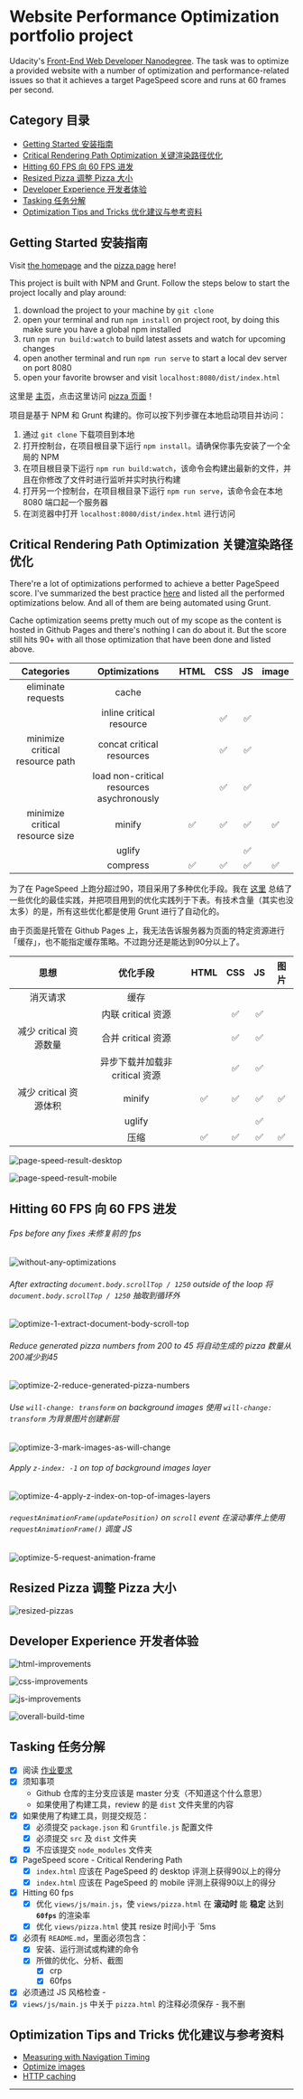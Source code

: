 # Website Performance Optimization portfolio project

Udacity's [Front-End Web Developer Nanodegree][]. The task was to optimize a provided website with a number of optimization and performance-related issues so that it achieves a target PageSpeed score and runs at 60 frames per second. 

## Category 目录

* [Getting Started 安装指南](#getting-started-安装指南)
* [Critical Rendering Path Optimization 关键渲染路径优化](#critical-rendering-path-optimization-关键渲染路径优化)
* [Hitting 60 FPS 向 60 FPS 进发](#hitting-60-fps-向-60-fps-进发)
* [Resized Pizza 调整 Pizza 大小](#resized-pizza-调整-pizza-大小)
* [Developer Experience 开发者体验](#developer-experience-开发者体验)
* [Tasking 任务分解](#tasking-任务分解)
* [Optimization Tips and Tricks 优化建议与参考资料](#optimization-tips-and-tricks-优化建议与参考资料)

## Getting Started 安装指南

Visit [the homepage][index page] and the [pizza page][] here!

This project is built with NPM and Grunt. Follow the steps below to start the project locally and play around:  

1. download the project to your machine by `git clone`
2. open your terminal and run `npm install` on project root, by doing this make sure you have a global npm installed
3. run `npm run build:watch` to build latest assets and watch for upcoming changes
4. open another terminal and run `npm run serve` to start a local dev server on port 8080
5. open your favorite browser and visit `localhost:8080/dist/index.html`

这里是 [主页][index page]，点击这里访问 [pizza 页面][pizza page]！

项目是基于 NPM 和 Grunt 构建的。你可以按下列步骤在本地启动项目并访问：

1. 通过 `git clone` 下载项目到本地
2. 打开控制台，在项目根目录下运行 `npm install`。请确保你事先安装了一个全局的 NPM
3. 在项目根目录下运行 `npm run build:watch`，该命令会构建出最新的文件，并且在你修改了文件时进行监听并实时执行构建
4. 打开另一个控制台，在项目根目录下运行 `npm run serve`，该命令会在本地 8080 端口起一个服务器
5. 在浏览器中打开 `localhost:8080/dist/index.html` 进行访问

## Critical Rendering Path Optimization 关键渲染路径优化

There're a lot of optimizations performed to achieve a better PageSpeed score. I've summarized the best practice [here][CRP best practice] and listed all the performed optimizations below. And all of them are being automated using Grunt. 

Cache optimization seems pretty much out of my scope as the content is hosted in Github Pages and there's nothing I can do about it. But the score still hits 90+ with all those optimization that have been done and listed above.  

| Categories | Optimizations | HTML | CSS | JS | image |
| :---: | :---: | :---: | :---: | :---: | :---: | 
| eliminate requests | cache | | | | | 
|                | inline critical resource | | ✅ | ✅ | | 
| minimize critical resource path | concat critical resources | | ✅ | ✅ | |
|                   | load non-critical resources asychronously | | ✅ | ✅ | |
| minimize critical resource size | minify | ✅ | ✅ | ✅ | ✅ |
|                               | uglify | | | ✅ | |
|                               | compress | ✅ | ✅ | ✅ | ✅ |

为了在 PageSpeed 上跑分超过90，项目采用了多种优化手段。我在 [这里][CRP best practice] 总结了一些优化的最佳实践，并把项目用到的优化实践列于下表。有技术含量（其实也没太多）的是，所有这些优化都是使用 Grunt 进行了自动化的。

由于页面是托管在 Github Pages 上，我无法告诉服务器为页面的特定资源进行「缓存」，也不能指定缓存策略。不过跑分还是能达到90分以上了。

| 思想 | 优化手段 | HTML | CSS | JS | 图片 |
| :---: | :---: | :---: | :---: | :---: | :---: | 
| 消灭请求 | 缓存 | | | | | 
|         | 内联 critical 资源 | | ✅ | ✅ | | 
| 减少 critical 资源数量 | 合并 critical 资源 | | ✅ | ✅ | |
|                   | 异步下载并加载非 critical 资源 | | ✅ | ✅ | |
| 减少 critical 资源体积 | minify | ✅ | ✅ | ✅ | ✅ |
|                               | uglify | | | ✅ | |
|                               | 压缩 | ✅ | ✅ | ✅ | ✅ |

![page-speed-result-desktop](./screenshots/pagespeed/desktop.png)

![page-speed-result-mobile](./screenshots/pagespeed/mobile.png)

## Hitting 60 FPS 向 60 FPS 进发

###### Fps before any fixes 未修复前的 fps 

![without-any-optimizations](./screenshots/60fps/without-any-optimizations.png)

###### After extracting `document.body.scrollTop / 1250` outside of the loop 将 `document.body.scrollTop / 1250` 抽取到循环外

![optimize-1-extract-document-body-scroll-top](./screenshots/60fps/optimize-1-extract-document-body-scroll-top.png)

###### Reduce generated pizza numbers from 200 to 45 将自动生成的 pizza 数量从200减少到45

![optimize-2-reduce-generated-pizza-numbers](./screenshots/60fps/optimize-2-reduce-generated-pizza-numbers.png)

###### Use `will-change: transform` on background images 使用 `will-change: transform` 为背景图片创建新层

![optimize-3-mark-images-as-will-change](./screenshots/60fps/optimize-3-mark-images-as-will-change.png)

###### Apply `z-index: -1` on top of background images layer 

![optimize-4-apply-z-index-on-top-of-images-layers](./screenshots/60fps/optimize-4-apply-z-index-on-top-of-images-layer.png)

###### `requestAnimationFrame(updatePosition)` on `scroll` event 在滚动事件上使用 `requestAnimationFrame()` 调度 JS

![optimize-5-request-animation-frame](./screenshots/60fps/optimize-5-request-animation-frame.png)

## Resized Pizza 调整 Pizza 大小 

![resized-pizzas](./screenshots/60fps/resized-pizzas.png)

## Developer Experience 开发者体验



![html-improvements](./screenshots/developer/html-improvements.png)

![css-improvements](./screenshots/developer/css-improvements.png)

![js-improvements](./screenshots/developer/js-improvements.png)

![overall-build-time](./screenshots/developer/overall-build-time.png)

## Tasking 任务分解

* [x] 阅读 [作业要求][]
* [x] 须知事项
  * Github 仓库的主分支应该是 master 分支（不知道这个什么意思）
  * 如果使用了构建工具，review 的是 `dist` 文件夹里的内容
* [x] 如果使用了构建工具，则提交规范：
  * [x] 必须提交 `package.json` 和 `Gruntfile.js` 配置文件
  * [x] 必须提交 `src` 及 `dist` 文件夹
  * [x] 不应该提交 `node_modules` 文件夹
* [x] PageSpeed score - Critical Rendering Path
  * [x] `index.html` 应该在 PageSpeed 的 desktop 评测上获得90以上的得分
  * [x] `index.html` 应该在 PageSpeed 的 mobile 评测上获得90以上的得分
* [x] Hitting 60 fps
  * [x] 优化 `views/js/main.js`，使 `views/pizza.html` 在 **滚动时** 能 **稳定** 达到 **`60fps`** 的渲染率
  * [x] 优化 `views/pizza.html` 使其 resize 时间小于 `5ms
* [x] 必须有 `README.md`，里面必须包含：
  * [x] 安装、运行测试或构建的命令
  * [x] 所做的优化、分析、截图
    * [x] crp 
    * [x] 60fps
* [x] 必须通过 JS 风格检查 - 
* [x] `views/js/main.js` 中关于 `pizza.html` 的注释必须保存 - 我不删

## Optimization Tips and Tricks 优化建议与参考资料

* [Measuring with Navigation Timing][] 
* [Optimize images][]
* [HTTP caching][]

---

[Front-End Web Developer Nanodegree]: https://www.udacity.com/course/front-end-web-developer-nanodegree--nd001
[作业要求]: https://review.udacity.com/#!/projects/2735848561/rubric
[Measuring with Navigation Timing]: https://developers.google.com/web/fundamentals/performance/critical-rendering-path/measure-crp.html
[Optimize images]: https://developers.google.com/web/fundamentals/performance/optimizing-content-efficiency/image-optimization.html
[HTTP caching]: https://developers.google.com/web/fundamentals/performance/optimizing-content-efficiency/http-caching.html

[index page]: http://linesh.tw/frontend-nanodegree-mobile-portfolio/dist/index.html
[pizza page]: http://linesh.tw/frontend-nanodegree-mobile-portfolio/dist/pizza/pizza.html

[CRP best practice]: https://github.com/linesh-simplicity/linesh-simplicity.github.io/issues/159
